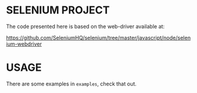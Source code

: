 SELENIUM PROJECT
=================
The code presented here is based on the web-driver available at:

https://github.com/SeleniumHQ/selenium/tree/master/javascript/node/selenium-webdriver


USAGE
=================
There are some examples in `examples`, check that out.
